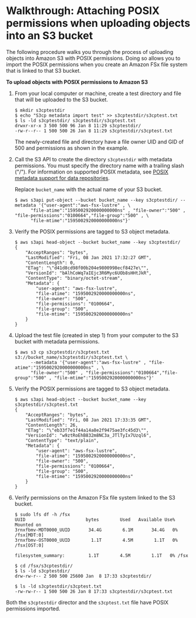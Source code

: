 # Walkthrough: Attaching POSIX permissions when uploading objects into an S3 bucket<a name="attach-s3-posix-permissions"></a>

The following procedure walks you through the process of uploading objects into Amazon S3 with POSIX permissions\. Doing so allows you to import the POSIX permissions when you create an Amazon FSx file system that is linked to that S3 bucket\.

**To upload objects with POSIX permissions to Amazon S3**

1. From your local computer or machine, create a test directory and file that will be uploaded to the S3 bucket\.

   ```
   $ mkdir s3cptestdir
   $ echo "S3cp metadata import test" >> s3cptestdir/s3cptest.txt
   $ ls -ld s3cptestdir/ s3cptestdir/s3cptest.txt
   drwxr-xr-x 3 500 500 96 Jan 8 11:29 s3cptestdir/
   -rw-r--r-- 1 500 500 26 Jan 8 11:29 s3cptestdir/s3cptest.txt
   ```

   The newly\-created file and directory have a file owner UID and GID of 500 and permissions as shown in the example\.

1. Call the S3 API to create the directory `s3cptestdir` with metadata permissions\. You must specify the directory name with a trailing slash \("/"\)\. For information on supported POSIX metadata, see [POSIX metadata support for data repositories](overview-data-repo.md#posix-metadata-support)\.

   Replace `bucket_name` with the actual name of your S3 bucket\.

   ```
   $ aws s3api put-object --bucket bucket_name --key s3cptestdir/ --metadata '{"user-agent":"aws-fsx-lustre" , \
         "file-atime":"1595002920000000000ns" , "file-owner":"500" , "file-permissions":"0100664","file-group":"500" , \
         "file-mtime":"1595002920000000000ns"}'
   ```

1. Verify the POSIX permissions are tagged to S3 object metadata\.

   ```
   $ aws s3api head-object --bucket bucket_name --key s3cptestdir/
   {
       "AcceptRanges": "bytes",
       "LastModified": "Fri, 08 Jan 2021 17:32:27 GMT",
       "ContentLength": 0,
       "ETag": "\"d41d8cd98f00b204e9800998ecf8427e\"",
       "VersionId": "bAlhCoWq7aIEjc3R6Myc6UOb8sHHtJkR",
       "ContentType": "binary/octet-stream",
       "Metadata": {
           "user-agent": "aws-fsx-lustre",
           "file-atime": "1595002920000000000ns",
           "file-owner": "500",
           "file-permissions": "0100664",
           "file-group": "500",
           "file-mtime": "1595002920000000000ns"
       }
   }
   ```

1. Upload the test file \(created in step 1\) from your computer to the S3 bucket with metadata permissions\.

   ```
   $ aws s3 cp s3cptestdir/s3cptest.txt s3://bucket_name/s3cptestdir/s3cptest.txt \
         --metadata '{"user-agent":"aws-fsx-lustre" , "file-atime":"1595002920000000000ns" , \
         "file-owner":"500" , "file-permissions":"0100664","file-group":"500" , "file-mtime":"1595002920000000000ns"}'
   ```

1. Verify the POSIX permissions are tagged to S3 object metadata\.

   ```
   $ aws s3api head-object --bucket bucket_name --key s3cptestdir/s3cptest.txt
   {
       "AcceptRanges": "bytes",
       "LastModified": "Fri, 08 Jan 2021 17:33:35 GMT",
       "ContentLength": 26,
       "ETag": "\"eb33f7e1f44a14a8e2f9475ae3fc45d3\"",
       "VersionId": "w9ztRoEhB832m8NC3a_JTlTyIx7Uzql6",
       "ContentType": "text/plain",
       "Metadata": {
           "user-agent": "aws-fsx-lustre",
           "file-atime": "1595002920000000000ns",
           "file-owner": "500",
           "file-permissions": "0100664",
           "file-group": "500",
           "file-mtime": "1595002920000000000ns"
       }
   }
   ```

1. Verify permissions on the Amazon FSx file system linked to the S3 bucket\.

   ```
   $ sudo lfs df -h /fsx
   UUID                       bytes        Used   Available Use% Mounted on
   3rnxfbmv-MDT0000_UUID       34.4G        6.1M       34.4G   0% /fsx[MDT:0]
   3rnxfbmv-OST0000_UUID        1.1T        4.5M        1.1T   0% /fsx[OST:0]
    
   filesystem_summary:         1.1T        4.5M        1.1T   0% /fsx
    
   $ cd /fsx/s3cptestdir/
   $ ls -ld s3cptestdir/
   drw-rw-r-- 2 500 500 25600 Jan  8 17:33 s3cptestdir/
   
   $ ls -ld s3cptestdir/s3cptest.txt
   -rw-rw-r-- 1 500 500 26 Jan 8 17:33 s3cptestdir/s3cptest.txt
   ```

Both the `s3cptestdir` director and the `s3cptest.txt` file have POSIX permissions imported\.